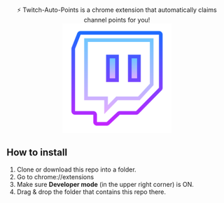 <p  align="center">
⚡ Twitch-Auto-Points is a chrome extension that automatically claims channel points for you!
<br>
<img src="https://github.com/Brattlof/Twitch-Auto-Points/blob/master/icon.png" width="250">
</p>


## How to install

1. Clone or download this repo into a folder.
1. Go to chrome://extensions
2. Make sure **Developer mode** (in the upper right corner) is ON.
3. Drag & drop the folder that contains this repo there.

